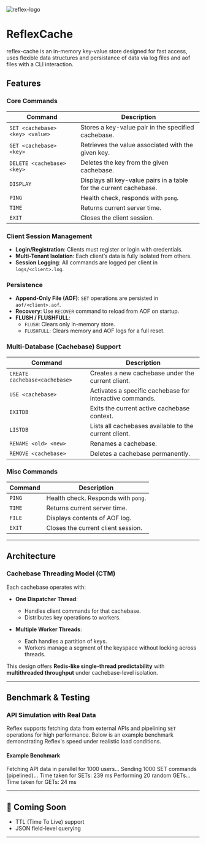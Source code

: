 ![reflex-logo](https://raw.githubusercontent.com/RaghavendraCodes/portfolio-blogs/main/reflex.png)

# ReflexCache 

reflex-cache is an in-memory key-value store designed for fast access, uses flexible data structures and persistance of data via log files and aof files with a CLI interaction.

## Features

### Core Commands

| Command                               | Description                                                      |
|----------------------------------------|------------------------------------------------------------------|
| `SET <cachebase> <key> <value>`       | Stores a key-value pair in the specified cachebase.              |
| `GET <cachebase> <key>`               | Retrieves the value associated with the given key.               |
| `DELETE <cachebase> <key>`            | Deletes the key from the given cachebase.                        |
| `DISPLAY`                             | Displays all key-value pairs in a table for the current cachebase.|
| `PING`                                | Health check, responds with `pong`.                              |
| `TIME`                                | Returns current server time.                                     |
| `EXIT`                                | Closes the client session.                                       |

### Client Session Management

- **Login/Registration**: Clients must register or login with credentials.
- **Multi-Tenant Isolation**: Each client’s data is fully isolated from others.
- **Session Logging**: All commands are logged per client in `logs/<client>.log`.

### Persistence

- **Append-Only File (AOF)**: `SET` operations are persisted in `aof/<client>.aof`.
- **Recovery**: Use `RECOVER` command to reload from AOF on startup.
- **FLUSH / FLUSHFULL**:
  - `FLUSH`: Clears only in-memory store.
  - `FLUSHFULL`: Clears memory and AOF logs for a full reset.
 
### Multi-Database (Cachebase) Support

| Command                          | Description                                                    |
|----------------------------------|----------------------------------------------------------------|
| `CREATE cachebase<cachebase>`    | Creates a new cachebase under the current client.              |
| `USE <cachebase>`               | Activates a specific cachebase for interactive commands.       |
| `EXITDB`                        | Exits the current active cachebase context.                    |
| `LISTDB`                        | Lists all cachebases available to the current client.          |
| `RENAME <old> <new>`            | Renames a cachebase.                                           |
| `REMOVE <cachebase>`           | Deletes a cachebase permanently.                               |

### Misc Commands

| Command       | Description                                  |
|---------------|----------------------------------------------|
| `PING`        | Health check. Responds with `pong`.          |
| `TIME`        | Returns current server time.                 |
| `FILE`        | Displays contents of AOF log.                |
| `EXIT`        | Closes the current client session.           |

---

## Architecture

### Cachebase Threading Model (CTM)

Each cachebase operates with:

- **One Dispatcher Thread**:
  - Handles client commands for that cachebase.
  - Distributes key operations to workers.

- **Multiple Worker Threads**:
  - Each handles a partition of keys.
  - Workers manage a segment of the keyspace without locking across threads.

This design offers **Redis-like single-thread predictability** with **multithreaded throughput** under cachebase-level isolation.

---

## Benchmark & Testing

### API Simulation with Real Data

Reflex supports fetching data from external APIs and pipelining `SET` operations for high performance. Below is an example benchmark demonstrating Reflex's speed under realistic load conditions.

#### Example Benchmark
Fetching API data in parallel for 1000 users... Sending 1000 SET commands (pipelined)... Time taken for SETs: 239 ms
Performing 20 random GETs... Time taken for GETs: 24 ms

---

## 📌 Coming Soon

- TTL (Time To Live) support
- JSON field-level querying

---

